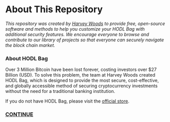 # About This Repository
<i>This repository was created by [Harvey Woods](https://www.harveywoods.io) to provide free, open-source software and methods to help you customize your HODL Bag with additional security features. We encourage everyone to browse and contribute to our library of projects so that everyone can securely navigate the block chain market.</i>

### About HODL Bag
Over 3 Million Bitcoin have been lost forever, costing investors over $27 Billion (USD). To solve this problem, the team at Harvey Woods created HODL Bag, which is designed to provide the most secure, cost-effective, and globally accessible method of securing cryptocurrency investments without the need for a traditional banking institution.

If you do not have HODL Bag, please visit the [official store](https://www.harveywoods.io/product-page).

### [CONTINUE](https://github.com/HarveyWoods/The-HODL-Bag/blob/master/Table%20of%20Contents.md)
